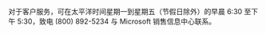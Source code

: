 对于客户服务，可在太平洋时间星期一到星期五（节假日除外）的早晨 6:30 至下午 5:30，致电 (800) 892-5234 与 Microsoft 销售信息中心联系。

<!--HONumber=Oct16_HO1-->



